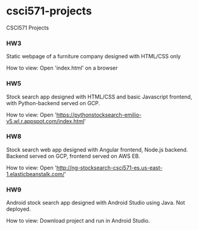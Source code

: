 # csci571-projects

CSCI571 Projects

### HW3

Static webpage of a furniture company designed with HTML/CSS only

How to view: Open 'index.html' on a browser

### HW5

Stock search app designed with HTML/CSS and basic Javascript frontend, with Python-backend served on GCP.

How to view: Open 'https://pythonstocksearch-emilio-v5.wl.r.appspot.com/index.html'

### HW8

Stock search web app designed with Angular frontend, Node.js backend. Backend served on GCP, frontend served on AWS EB.

How to view: Open 'http://ng-stocksearch-csci571-es.us-east-1.elasticbeanstalk.com/'

### HW9

Android stock search app designed with Android Studio using Java. Not deployed.

How to view: Download project and run in Android Studio.
